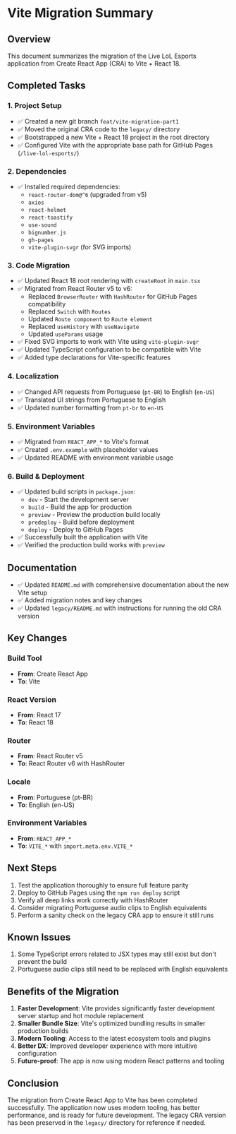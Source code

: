 # Vite Migration Summary

## Overview
This document summarizes the migration of the Live LoL Esports application from Create React App (CRA) to Vite + React 18.

## Completed Tasks

### 1. Project Setup
- ✅ Created a new git branch `feat/vite-migration-part1`
- ✅ Moved the original CRA code to the `legacy/` directory
- ✅ Bootstrapped a new Vite + React 18 project in the root directory
- ✅ Configured Vite with the appropriate base path for GitHub Pages (`/live-lol-esports/`)

### 2. Dependencies
- ✅ Installed required dependencies:
  - `react-router-dom@^6` (upgraded from v5)
  - `axios`
  - `react-helmet`
  - `react-toastify`
  - `use-sound`
  - `bignumber.js`
  - `gh-pages`
  - `vite-plugin-svgr` (for SVG imports)

### 3. Code Migration
- ✅ Updated React 18 root rendering with `createRoot` in `main.tsx`
- ✅ Migrated from React Router v5 to v6:
  - Replaced `BrowserRouter` with `HashRouter` for GitHub Pages compatibility
  - Replaced `Switch` with `Routes`
  - Updated `Route component` to `Route element`
  - Replaced `useHistory` with `useNavigate`
  - Updated `useParams` usage
- ✅ Fixed SVG imports to work with Vite using `vite-plugin-svgr`
- ✅ Updated TypeScript configuration to be compatible with Vite
- ✅ Added type declarations for Vite-specific features

### 4. Localization
- ✅ Changed API requests from Portuguese (`pt-BR`) to English (`en-US`)
- ✅ Translated UI strings from Portuguese to English
- ✅ Updated number formatting from `pt-br` to `en-US`

### 5. Environment Variables
- ✅ Migrated from `REACT_APP_*` to Vite's format
- ✅ Created `.env.example` with placeholder values
- ✅ Updated README with environment variable usage

### 6. Build & Deployment
- ✅ Updated build scripts in `package.json`:
  - `dev` - Start the development server
  - `build` - Build the app for production
  - `preview` - Preview the production build locally
  - `predeploy` - Build before deployment
  - `deploy` - Deploy to GitHub Pages
- ✅ Successfully built the application with Vite
- ✅ Verified the production build works with `preview`

## Documentation
- ✅ Updated `README.md` with comprehensive documentation about the new Vite setup
- ✅ Added migration notes and key changes
- ✅ Updated `legacy/README.md` with instructions for running the old CRA version

## Key Changes

### Build Tool
- **From**: Create React App
- **To**: Vite

### React Version
- **From**: React 17
- **To**: React 18

### Router
- **From**: React Router v5
- **To**: React Router v6 with HashRouter

### Locale
- **From**: Portuguese (pt-BR)
- **To**: English (en-US)

### Environment Variables
- **From**: `REACT_APP_*`
- **To**: `VITE_*` with `import.meta.env.VITE_*`

## Next Steps

1. Test the application thoroughly to ensure full feature parity
2. Deploy to GitHub Pages using the `npm run deploy` script
3. Verify all deep links work correctly with HashRouter
4. Consider migrating Portuguese audio clips to English equivalents
5. Perform a sanity check on the legacy CRA app to ensure it still runs

## Known Issues

1. Some TypeScript errors related to JSX types may still exist but don't prevent the build
2. Portuguese audio clips still need to be replaced with English equivalents

## Benefits of the Migration

1. **Faster Development**: Vite provides significantly faster development server startup and hot module replacement
2. **Smaller Bundle Size**: Vite's optimized bundling results in smaller production builds
3. **Modern Tooling**: Access to the latest ecosystem tools and plugins
4. **Better DX**: Improved developer experience with more intuitive configuration
5. **Future-proof**: The app is now using modern React patterns and tooling

## Conclusion

The migration from Create React App to Vite has been completed successfully. The application now uses modern tooling, has better performance, and is ready for future development. The legacy CRA version has been preserved in the `legacy/` directory for reference if needed.
